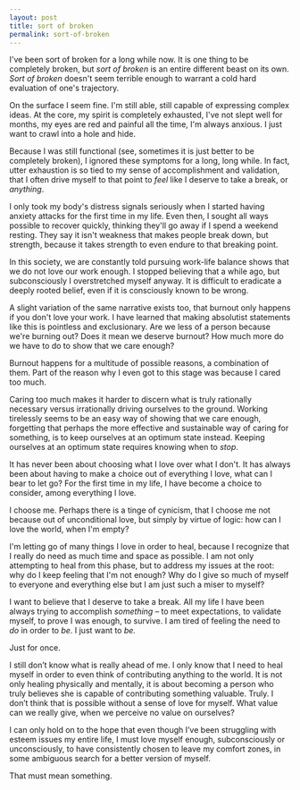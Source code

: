 ```yaml
---
layout: post
title: sort of broken
permalink: sort-of-broken
---
```

I've been sort of broken for a long while now. It is one thing to be completely broken, but _sort of broken_ is an entire different beast on its own. _Sort of broken_ doesn't seem terrible enough to warrant a cold hard evaluation of one's trajectory.

On the surface I seem fine. I'm still able, still capable of expressing complex ideas. At the core, my spirit is completely exhausted, I've not slept well for months, my eyes are red and painful all the time, I'm always anxious. I just want to crawl into a hole and hide.

Because I was still functional (see, sometimes it is just better to be completely broken), I ignored these symptoms for a long, long while. In fact, utter exhaustion is so tied to my sense of accomplishment and validation, that I often drive myself to that point to _feel_ like I deserve to take a break, or _anything_. 

I only took my body's distress signals seriously when I started having anxiety attacks for the first time in my life. Even then, I sought all ways possible to recover quickly, thinking they'll go away if I spend a weekend resting. They say it isn't weakness that makes people break down, but strength, because it takes strength to even endure to that breaking point.

In this society, we are constantly told pursuing work-life balance shows that we do not love our work enough. I stopped believing that a while ago, but subconsciously I overstretched myself anyway. It is difficult to eradicate a deeply rooted belief, even if it is consciously known to be wrong. 

A slight variation of the same narrative exists too, that burnout only happens if you don't love your work. I have learned that making absolutist statements like this is pointless and exclusionary. Are we less of a person because we're burning out? Does it mean we deserve burnout? How much more do we have to do to show that we care enough? 

Burnout happens for a multitude of possible reasons, a combination of them. Part of the reason why I even got to this stage was because I cared too much. 

Caring too much makes it harder to discern what is truly rationally necessary versus irrationally driving ourselves to the ground. Working tirelessly seems to be an easy way of showing that we care enough, forgetting that perhaps the more effective and sustainable way of caring for something, is to keep ourselves at an optimum state instead. Keeping ourselves at an optimum state requires knowing when to _stop_.

It has never been about choosing what I love over what I don't. It has always been about having to make a choice out of everything I love, what can I bear to let go? For the first time in my life, I have become a choice to consider, among everything I love.

I choose me. Perhaps there is a tinge of cynicism, that I choose me not because out of unconditional love, but simply by virtue of logic: how can I love the world, when I'm empty?

I'm letting go of many things I love in order to heal, because I recognize that I really do need as much time and space as possible. I am not only attempting to heal from this phase, but to address my issues at the root: why do I keep feeling that I'm not enough? Why do I give so much of myself to everyone and everything else but I am just such a miser to myself?

I want to believe that I deserve to take a break. All my life I have been always trying to accomplish _something_ – to meet expectations, to validate myself, to prove I was enough, to survive. I am tired of feeling the need to _do_ in order to _be_. I just want to _be._ 

Just for once.

I still don’t know what is really ahead of me. I only know that I need to heal myself in order to even think of contributing anything to the world. It is not only healing physically and mentally, it is about becoming a person who truly believes she is capable of contributing something valuable. Truly. I don’t think that is possible without a sense of love for myself. What value can we really give, when we perceive no value on ourselves? 

I can only hold on to the hope that even though I’ve been struggling with esteem issues my entire life, I must love myself enough, subconsciously or unconsciously, to have consistently chosen to leave my comfort zones, in some ambiguous search for a better version of myself.

That must mean something.
